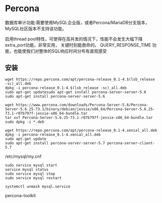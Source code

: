 
# Percona

数据库审计功能:需要使用MySQL企业版，或者Percona/MariaDB分支版本，MySQL社区版本不支持该功能。

启用thread pool特性，可使得在高并发的情况下，性能不会发生大幅下降
extra_port功能，非常实用， 关键时刻能救命的。
QUERY_RESPONSE_TIME 功能，也能使我们对整体的SQL响应时间分布有直观感受

## 安装

```shell
wget https://repo.percona.com/apt/percona-release_0.1-4.$(lsb_release -sc)_all.deb
dpkg -i percona-release_0.1-4.$(lsb_release -sc)_all.deb
sudo apt-get updatesudo apt-get install percona-server-server-5.6
sudo apt-get install percona-server-server-5.6

wget https://www.percona.com/downloads/Percona-Server-5.6/Percona-Server-5.6.25-73.1/binary/debian/jessie/x86_64/Percona-Server-5.6.25-73.1-r07b797f-jessie-x86_64-bundle.tar
tar xvf Percona-Server-5.6.25-73.1-r07b797f-jessie-x86_64-bundle.tar
sudo dpkg -i *.deb

wget https://repo.percona.com/apt/percona-release_0.1-4.xenial_all.deb
dpkg -i percona-release_0.1-4.xenial_all.deb
sudo apt-get update
sudo apt-get install percona-server-server-5.7 percona-server-client-5.7
```

/etc/mysql/my.cnf

```shell
sudo service mysql start
service mysql status
sudo service mysql stop
sudo service mysql restart

systemctl unmask mysql.service
```

percona-toolkit